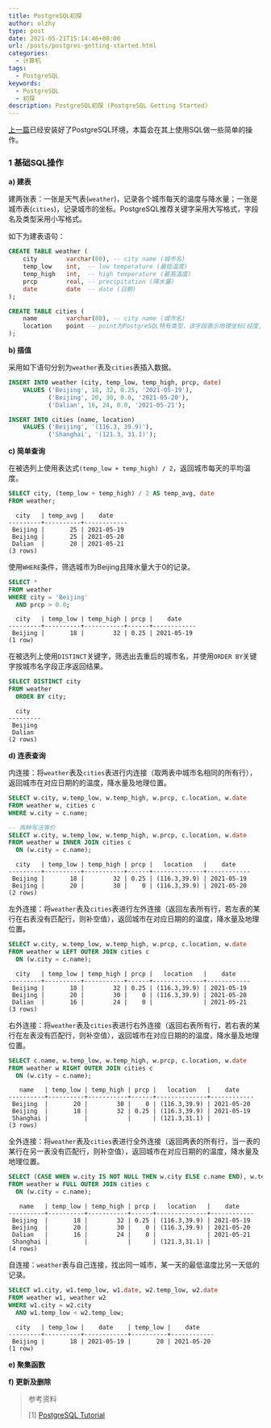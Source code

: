 ```yaml
---
title: PostgreSQL初探
author: olzhy
type: post
date: 2021-05-21T15:14:46+08:00
url: /posts/postgres-getting-started.html
categories:
  - 计算机
tags:
  - PostgreSQL
keywords:
  - PostgreSQL
  - 初探
description: PostgreSQL初探 (PostgreSQL Getting Started)
---
```

[上一篇](/posts/install-postgres-on-centos-from-source.html)已经安装好了PostgreSQL环境，本篇会在其上使用SQL做一些简单的操作。

### 1 基础SQL操作

**a) 建表**

建两张表：一张是天气表(`weather`)，记录各个城市每天的温度与降水量；一张是城市表(`cities`)，记录城市的坐标。PostgreSQL推荐关键字采用大写格式，字段名及类型采用小写格式。

如下为建表语句：

```sql
CREATE TABLE weather (
    city        varchar(80), -- city name (城市名)
    temp_low    int,  -- low temperature (最低温度)
    temp_high   int,  -- high temperature (最高温度)
    prcp        real, -- precipitation (降水量)
    date        date  -- date (日期)
);

CREATE TABLE cities (
    name        varchar(80), -- city name (城市名)
    location    point -- point为PostgreSQL特有类型，该字段表示地理坐标(经度, 纬度)
);
```

**b) 插值**

采用如下语句分别为`weather`表及`cities`表插入数据。

```sql
INSERT INTO weather (city, temp_low, temp_high, prcp, date)
    VALUES ('Beijing', 18, 32, 0.25, '2021-05-19'), 
           ('Beijing', 20, 30, 0.0, '2021-05-20'),
           ('Dalian', 16, 24, 0.0, '2021-05-21');

INSERT INTO cities (name, location)
    VALUES ('Beijing', '(116.3, 39.9)'),
           ('Shanghai', '(121.3, 31.1)');
```

**c) 简单查询**

在被选列上使用表达式`(temp_low + temp_high) / 2`，返回城市每天的平均温度。

```sql
SELECT city, (temp_low + temp_high) / 2 AS temp_avg, date
FROM weather;
```

```text
  city   | temp_avg |    date    
---------+----------+------------
 Beijing |       25 | 2021-05-19
 Beijing |       25 | 2021-05-20
 Dalian  |       20 | 2021-05-21
(3 rows)
```

使用`WHERE`条件，筛选城市为Beijing且降水量大于0的记录。

```sql
SELECT *
FROM weather
WHERE city = 'Beijing'
  AND prcp > 0.0;
```

```text
  city   | temp_low | temp_high | prcp |    date    
---------+----------+-----------+------+------------
 Beijing |       18 |        32 | 0.25 | 2021-05-19
(1 row)
```

在被选列上使用`DISTINCT`关键字，筛选出去重后的城市名，并使用`ORDER BY`关键字按城市名字段正序返回结果。

```sql
SELECT DISTINCT city 
FROM weather 
  ORDER BY city;
```

```text
  city   
---------
 Beijing
 Dalian
(2 rows)
```

**d) 连表查询**

内连接：将`weather`表及`cities`表进行内连接（取两表中城市名相同的所有行），返回城市在对应日期的的温度，降水量及地理位置。

```sql
SELECT w.city, w.temp_low, w.temp_high, w.prcp, c.location, w.date
FROM weather w, cities c 
WHERE w.city = c.name;

-- 两种写法等价
SELECT w.city, w.temp_low, w.temp_high, w.prcp, c.location, w.date
FROM weather w INNER JOIN cities c 
  ON (w.city = c.name);
```

```text
  city   | temp_low | temp_high | prcp |   location   |    date    
---------+----------+-----------+------+--------------+------------
 Beijing |       18 |        32 | 0.25 | (116.3,39.9) | 2021-05-19
 Beijing |       20 |        30 |    0 | (116.3,39.9) | 2021-05-20
(2 rows)
```

左外连接：将`weather`表及`cities`表进行左外连接（返回左表所有行，若左表的某行在右表没有匹配行，则补空值），返回城市在对应日期的的温度，降水量及地理位置。

```sql
SELECT w.city, w.temp_low, w.temp_high, w.prcp, c.location, w.date
FROM weather w LEFT OUTER JOIN cities c
  ON (w.city = c.name);
```

```text
  city   | temp_low | temp_high | prcp |   location   |    date    
---------+----------+-----------+------+--------------+------------
 Beijing |       18 |        32 | 0.25 | (116.3,39.9) | 2021-05-19
 Beijing |       20 |        30 |    0 | (116.3,39.9) | 2021-05-20
 Dalian  |       16 |        24 |    0 |              | 2021-05-21
(3 rows)
```

右外连接：将`weather`表及`cities`表进行右外连接（返回右表所有行，若右表的某行在左表没有匹配行，则补空值），返回城市在对应日期的的温度，降水量及地理位置。

```sql
SELECT c.name, w.temp_low, w.temp_high, w.prcp, c.location, w.date
FROM weather w RIGHT OUTER JOIN cities c
  ON (w.city = c.name);
```

```text
   name   | temp_low | temp_high | prcp |   location   |    date    
----------+----------+-----------+------+--------------+------------
 Beijing  |       20 |        30 |    0 | (116.3,39.9) | 2021-05-20
 Beijing  |       18 |        32 | 0.25 | (116.3,39.9) | 2021-05-19
 Shanghai |          |           |      | (121.3,31.1) | 
(3 rows)
```

全外连接：将`weather`表及`cities`表进行全外连接（返回两表的所有行，当一表的某行在另一表没有匹配行，则补空值），返回城市在对应日期的的温度，降水量及地理位置。

```sql
SELECT (CASE WHEN w.city IS NOT NULL THEN w.city ELSE c.name END), w.temp_low, w.temp_high, w.prcp, c.location, w.date
FROM weather w FULL OUTER JOIN cities c
  ON (w.city = c.name);
```

```
   name   | temp_low | temp_high | prcp |   location   |    date    
----------+----------+-----------+------+--------------+------------
 Beijing  |       18 |        32 | 0.25 | (116.3,39.9) | 2021-05-19
 Beijing  |       20 |        30 |    0 | (116.3,39.9) | 2021-05-20
 Dalian   |       16 |        24 |    0 |              | 2021-05-21
 Shanghai |          |           |      | (121.3,31.1) | 
(4 rows)
```

自连接：`weather`表与自己连接，找出同一城市，某一天的最低温度比另一天低的记录。

```sql
SELECT w1.city, w1.temp_low, w1.date, w2.temp_low, w2.date
FROM weather w1, weather w2
WHERE w1.city = w2.city
  AND w1.temp_low < w2.temp_low;
```

```text
  city   | temp_low |    date    | temp_low |    date    
---------+----------+------------+----------+------------
 Beijing |       18 | 2021-05-19 |       20 | 2021-05-20
(1 row)
```

**e) 聚集函数**

**f) 更新及删除**



> 参考资料
>
> [1] [PostgreSQL Tutorial](https://www.postgresql.org/docs/13/tutorial.html)